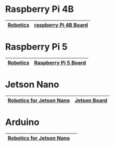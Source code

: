 
#  Raspberry Pi 4B

| [Robotics](./raspberryPi/raspberrypi_4b_robotics.md ) | [raspberry Pi 4B Board](https://www.hiwonder.com) |
|-------------------------------------------------------------------------|---------------------------------------------------|

#  Raspberry Pi 5

| [Robotics](./raspberrypi/raspberrypi_5_robotics.md ) | [Raspberry Pi 5 Board](https://www.hiwonder.com ) |
|------------------------------------------------------|-------------------------------------------------------------------------------------|

#  Jetson Nano

| **[Robotics for Jetson Nano](https://www.hiwonder.com)** | **[Jetson Board](https://www.hiwonder.com)** |
| ------------------------------------------------------------ | ------------------------------------------------------------ |


#  Arduino

| **[Robotics for Jetson Nano](./arduino/index.md)** |  |
|----------------------------------------------------|---------|